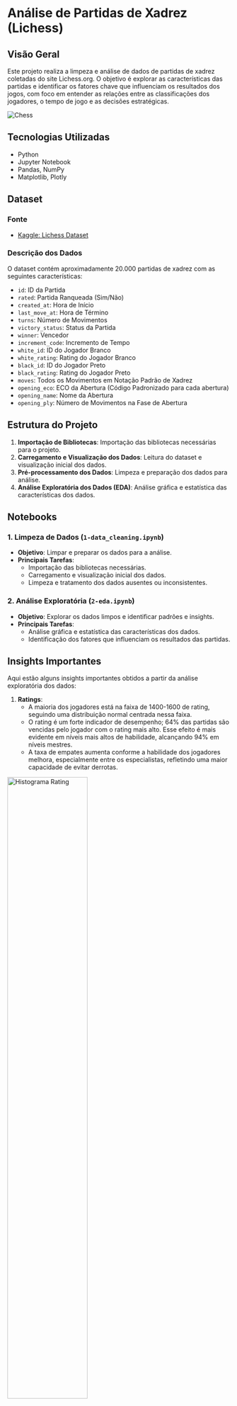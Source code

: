 # Análise de Partidas de Xadrez (Lichess)

## Visão Geral
Este projeto realiza a limpeza e análise de dados de partidas de xadrez coletadas do site Lichess.org. O objetivo é explorar as características das partidas e identificar os fatores chave que influenciam os resultados dos jogos, com foco em entender as relações entre as classificações dos jogadores, o tempo de jogo e as decisões estratégicas.

![Chess](figures/chess.png)  <!-- Adicione uma imagem relevante do seu projeto aqui -->

## Tecnologias Utilizadas
- Python
- Jupyter Notebook
- Pandas, NumPy
- Matplotlib, Plotly

## Dataset
### Fonte
- [Kaggle: Lichess Dataset](https://www.kaggle.com/datasets/datasnaek/chess/data)

### Descrição dos Dados
O dataset contém aproximadamente 20.000 partidas de xadrez com as seguintes características:

- `id`: ID da Partida
- `rated`: Partida Ranqueada (Sim/Não)
- `created_at`: Hora de Início
- `last_move_at`: Hora de Término
- `turns`: Número de Movimentos
- `victory_status`: Status da Partida
- `winner`: Vencedor
- `increment_code`: Incremento de Tempo
- `white_id`: ID do Jogador Branco
- `white_rating`: Rating do Jogador Branco
- `black_id`: ID do Jogador Preto
- `black_rating`: Rating do Jogador Preto
- `moves`: Todos os Movimentos em Notação Padrão de Xadrez
- `opening_eco`: ECO da Abertura (Código Padronizado para cada abertura)
- `opening_name`: Nome da Abertura
- `opening_ply`: Número de Movimentos na Fase de Abertura

## Estrutura do Projeto
1. **Importação de Bibliotecas**: Importação das bibliotecas necessárias para o projeto.
2. **Carregamento e Visualização dos Dados**: Leitura do dataset e visualização inicial dos dados.
3. **Pré-processamento dos Dados**: Limpeza e preparação dos dados para análise.
4. **Análise Exploratória dos Dados (EDA)**: Análise gráfica e estatística das características dos dados.

## Notebooks
### 1. Limpeza de Dados (`1-data_cleaning.ipynb`)
- **Objetivo**: Limpar e preparar os dados para a análise.
- **Principais Tarefas**:
  - Importação das bibliotecas necessárias.
  - Carregamento e visualização inicial dos dados.
  - Limpeza e tratamento dos dados ausentes ou inconsistentes.

### 2. Análise Exploratória (`2-eda.ipynb`)
- **Objetivo**: Explorar os dados limpos e identificar padrões e insights.
- **Principais Tarefas**:
  - Análise gráfica e estatística das características dos dados.
  - Identificação dos fatores que influenciam os resultados das partidas.

## Insights Importantes
Aqui estão alguns insights importantes obtidos a partir da análise exploratória dos dados:

1. **Ratings**:
   - A maioria dos jogadores está na faixa de 1400-1600 de rating, seguindo uma distribuição normal centrada nessa faixa.
   - O rating é um forte indicador de desempenho; 64% das partidas são vencidas pelo jogador com o rating mais alto. Esse efeito é mais evidente em níveis mais altos de habilidade, alcançando 94% em níveis mestres.
   - A taxa de empates aumenta conforme a habilidade dos jogadores melhora, especialmente entre os especialistas, refletindo uma maior capacidade de evitar derrotas.

<img src="figures/hist-rating.png" alt="Histograma Rating" width="60%">

2. **Movimentos por partida**:
   - A maioria das partidas termina entre 30 e 70 movimentos.
   - Jogadores de níveis mais altos tendem a ter partidas com mais movimentos, exceto no nível mestre onde o número de movimentos pode diminuir um pouco, mas ainda é mais alto que em níveis avançados.

<img src="figures/hist-turns.png" alt="Histograma Turns" width="60%">

3. **Cor das Peças**:
   - Jogadores que começam com as peças brancas têm uma vantagem, vencendo 5% a mais das partidas, uma tendência observada em todas as classes de habilidade, atribuível à vantagem inicial de jogar primeiro.

<img src="figures/winner-color.png" alt="Winner by Color" width="40%">

4. **Modo de encerramento das partidas**:
   - A maioria das partidas termina por desistência (55%) ou cheque-mate (32%), poucas terminam por tempo (8%), e o resto termina em empate (5%).

<img src="figures/outcome.png" alt="Outcome" width="60%">

5. **Formato das partidas**:
   - O formato rápido é o mais prevalente entre as partidas.
   - Jogos mais rápidos, como bullet, geralmente têm menos movimentos, enquanto partidas clássicas mostram uma diminuição curiosa no número de movimentos, destacando a gravidade dos erros nesses formatos.

<img src="figures/turns-by-type.png" alt="Turnos por tipo de jogo" width="60%">

6. **Aberturas**:
   - As aberturas mais comuns são a "Sicilian Defense" e a "Van't Kruijs Opening".
   - Há vantagens e desvantagens distintas em usar diferentes aberturas, tanto para as peças brancas quanto para as pretas, com algumas aberturas apresentando altos índices de empate.
   - Jogadores de níveis mais elevados tendem a realizar mais lances de abertura, com uma média de 3 para iniciantes e 6.5 para mestres.

<img src="figures/openings-black.png" alt="Best Openings for Black" width="60%">

## Conclusão

A análise de dados das partidas de xadrez revela que o rating dos jogadores é um forte indicador de desempenho, especialmente em níveis mais altos. Jogadores que começam com as peças brancas têm uma ligeira vantagem devido à iniciativa de jogar primeiro. A escolha do formato da partida, como jogos rápidos ou clássicos, afeta a duração e a dinâmica do jogo. Desistências e cheque-mates são os modos de encerramento mais comuns, refletindo a pressão e a estratégia envolvidas. As aberturas escolhidas podem definir o tom da partida, com certas aberturas sendo preferidas por sua eficácia e capacidade de controlar o jogo desde o início. Esses fatores combinados influenciam significativamente os resultados das partidas de xadrez. 


## Como Utilizar
### Notebook de Limpeza de Dados
1. Abra o notebook "1-data_cleaning.ipynb".
2. Execute todas as células do notebook para realizar a limpeza e preparação dos dados.

### Notebook de Análise Exploratória
1. Abra o notebook "2-eda.ipynb".
2. Execute todas as células do notebook para realizar a análise exploratória dos dados e obter insights.

## Contribuições
Contribuições são muito bem-vindas! Se você encontrar algum problema ou tiver sugestões para melhorias, sinta-se à vontade para entrar em contato comigo, abrir uma issue ou enviar um pull request.
